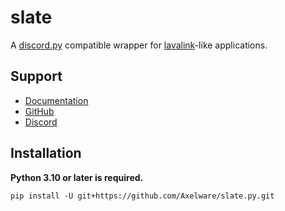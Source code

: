 # slate
A [discord.py](https://github.com/Rapptz/discord.py) compatible wrapper for [lavalink](https://github.com/freyacodes/Lavalink)-like applications.

## Support
- [Documentation](https://slate-py.readthedocs.io/)
- [GitHub](https://github.com/Axelware/slate)
- [Discord](https://discord.com/invite/w9f6NkQbde)

## Installation
**Python 3.10 or later is required.**

```shell
pip install -U git+https://github.com/Axelware/slate.py.git
```
